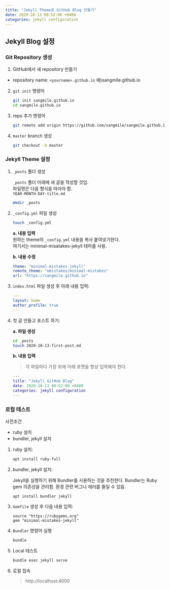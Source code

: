 ```yaml
---
title: "Jekyll Theme로 GitHub Blog 만들기"
date: 2020-10-13 00:52:00 +0400
categories: jekyll configuration
---
```


Jekyll Blog 설정
--------------------------

### Git Repository 생성

1. GitHub에서 새 repository 만들기
- repository name: `<yourname>.github.io` 예)sangmile.github.io

2. `git init` 명령어

    ```bash
    git init sangmile.github.io
    cd sangmile.github.io
    ```

3. repo 추가 명령어

    ```bash
    git remote add origin https://github.com/sangmile/sangmile.github.io.git
    ```

4. `master` branch 생성

    ```bash
    git checkout -b master
    ```

### Jekyll Theme 설정

1. `_posts` 폴더 생성   

    `_posts` 폴더 아래에 새 글을 작성할 것임.   
    파일명은 다음 형식을 따라야 함.   
    `YEAR-MONTH-DAY-title.md`

    ```bash
    mkdir _posts
    ```

2. `_config.yml` 파일 생성
    
    ```bash
    touch _config.yml
    ```
    
    **a. 내용 입력**    
        원하는 theme의 `_config.yml` 내용을 복사 붙여넣기한다.  
        여기서는 minimal-misatakes-jekyll 테마를 사용.

    **b. 내용 수정**   
    
    ```yaml
    theme: "minimal-mistakes-jekyll"
    remote_theme: "mmistakes/minimal-mistakes"
    url: "https://sangmile.github.io"
    ```
        
3. `index.html` 파일 생성 후 아래 내용 입력:

    ```yaml
    ---
    layout: home
    author_profile: true
    ---    
    ```

4. 첫 글 만들고 포스트 하기:

    **a. 파일 생성**
    ```bash
    cd _posts
    touch 2020-10-13-first-post.md
    ```

    **b. 내용 입력**   
    > 각 파일마다 가장 위에 아래 포맷을 항상 입력해야 한다.

    ```m
    ---
    title: "Jekyll GitHub Blog"
    date: 2020-10-13 00:52:00 +0400
    categories: jekyll configuration
    ---    
    ```

### 로컬 테스트
사전조건
- ruby 설치
- bundler, jekyll 설치


1. ruby 설치:

    ```bash
    apt install ruby-full
    ```

2. bundler, jekyll 설치:

    Jekyll을 실행하기 위해 Bundler를 사용하는 것을 추천한다. Bundler는 Ruby gem 의존성을 관리함. 환경 관련 버그나 에러를 줄일 수 있음.

    ```
    apt install bundler jekyll
    ```

3. `Gemfile` 생성 후 다음 내용 입력:

    ```
    source "https://rubygems.org"
    gem "minimal-mistakes-jekyll"
    ```

4. `Bundler` 명령어 실행

    ```bash
    bundle
    ```

5. Local 테스트

    ```bash
    bundle exec jekyll serve
    ```

6. 로컬 접속
    > http://localhost:4000